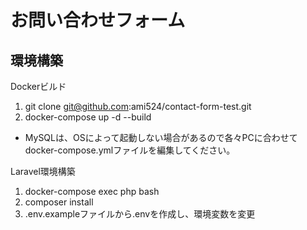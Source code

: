 # お問い合わせフォーム
## 環境構築
Dockerビルド
1. git clone git@github.com:ami524/contact-form-test.git
2. docker-compose up -d --build
* MySQLは、OSによって起動しない場合があるので各々PCに合わせてdocker-compose.ymlファイルを編集してください。

Laravel環境構築
1. docker-compose exec php bash
2. composer install
3. .env.exampleファイルから.envを作成し、環境変数を変更
